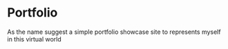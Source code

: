 # Portfolio
As the name suggest a simple portfolio showcase site to represents myself in this virtual world
